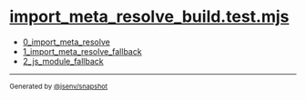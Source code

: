 # [import_meta_resolve_build.test.mjs](../import_meta_resolve_build.test.mjs)


- [0_import_meta_resolve](0_import_meta_resolve/0_import_meta_resolve.md)
- [1_import_meta_resolve_fallback](1_import_meta_resolve_fallback/1_import_meta_resolve_fallback.md)
- [2_js_module_fallback](2_js_module_fallback/2_js_module_fallback.md)

---

<sub>
  Generated by <a href="https://github.com/jsenv/core/tree/main/packages/tooling/snapshot">@jsenv/snapshot</a>
</sub>
